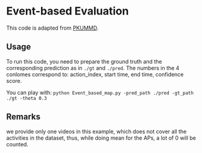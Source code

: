# Event-based Evaluation

This code is adapted from [PKUMMD](https://github.com/ECHO960/PKU-MMD/blob/master/evaluate.py).

## Usage
To run this code, you need to prepare the ground truth and the corresponding prediction as in ```./gt``` and ```./pred```. The numbers in the 4 conlomes correspond to: action_index, start time, end time, confidence score.

You can play with:
```python Event_based_map.py -pred_path ./pred -gt_path ./gt -theta 0.3```

## Remarks 
we provide only one videos in this example, which does not cover all the activities in the dataset, thus, while doing mean for the APs, a lot of 0 will be counted.
